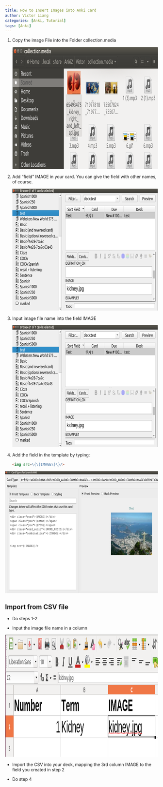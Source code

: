 ```yaml
---
title: How to Insert Images into Anki Card
author: Victor Liang
categories: [Anki, Tutorial]
tags: [Anki]
---
```






1. Copy the image File into the Folder collection.media

   <img src="/images/lu29099khvnzz_tmp_117f00af09f8357a.png" alt="img" style="width:600px;height:400px;" /> 

   

2. Add “field” IMAGE in your card. You can give the field with other names, of course.

   <img src="/images/lu29099khvnzz_tmp_bc8b9faa07f6b04e.png" alt="img" style="width:600px;height:400px;" /> 

   

3. Input image file name into the field IMAGE

   <img src="/images/lu29099khvnzz_tmp_bc8b9faa07f6b04e.png" alt="img" style="width:600px;height:400px;" /> 

   

4. Add the field in the template by typing:



   ```html
   <img src=\{\{IMAGE\}\}/>
   ```

   

<img src="/images/lu29099khvnzz_tmp_d1758f36e75a78f.png" alt="img" style="width:h:400px;height:400px;" /> 

 

## Import from CSV file

- Do steps 1-2

- Input the image file name in a column

<img src="/images/lu29099khvnzz_tmp_fd4597a690f8a811.png" alt="img" style="width:600px;height:400px;" /> 

- Import the CSV into your deck, mapping the 3rd column IMAGE to the field you created in step 2

- Do step 4